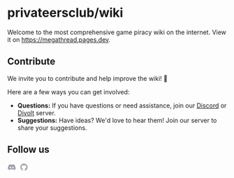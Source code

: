 # privateersclub/wiki

Welcome to the most comprehensive game piracy wiki on the internet.
View it on https://megathread.pages.dev.

## Contribute

We invite you to contribute and help improve the wiki! 💚

Here are a few ways you can get involved:

- **Questions:** If you have questions or need assistance, join our [Discord](https://discord.gg/jz8dUnnD6Q) or [Divolt](https://privateer.divolt.xyz) server.
- **Suggestions:** Have ideas? We'd love to hear them! Join our server to share your suggestions.


## Follow us

<p valign="center">
  <a href="https://discord.gg/jz8dUnnD6Q"><img width="20px" src="./.github/assets/discord.svg" alt="Discord"></a>&nbsp;&nbsp;<a href="https://github.com/privateersclub"><img width="20px" src="./.github/assets/github.svg" alt="GitHub"></a>
</p>

